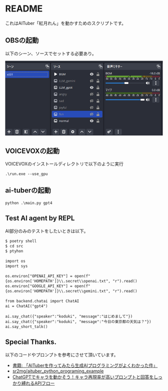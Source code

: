 # README

これはAITuber「紅月れん」を動かすためのスクリプトです。

## OBSの起動

以下のシーン、ソースでセットする必要あり。

![OBS](docs/ss01.png)

## VOICEVOXの起動

VOICEVOXのインストールディレクトリで以下のように実行

```
.\run.exe --use_gpu
```

## ai-tuberの起動

```
python .\main.py gpt4
```

## Test AI agent by REPL

AI部分のみのテストをしたいときは以下。

```
$ poetry shell
$ cd src
$ ptyhon

import os
import sys

os.environ["OPENAI_API_KEY"] = open(f"{os.environ['HOMEPATH']}\\.secret\\openai.txt", "r").read()
os.environ["GOOGLE_API_KEY"] = open(f"{os.environ['HOMEPATH']}\\.secret\\gemini.txt", "r").read()

from backend.chatai import ChatAI
ai = ChatAI("gpt4")

ai.say_chat({"speaker":"koduki", "message":"はじめまして"})
ai.say_chat({"speaker":"koduki", "message":"今日の東京都の天気は？"})
ai.say_short_talk()
```

## Special Thanks.

以下のコードやプロンプトを参考にさせて頂いています。

- [書籍: 「AITuberを作ってみたら生成AIプログラミングがよくわかった件」](https://books.rakuten.co.jp/rk/00ea8972a43a32da86144e5f4b340e7f/)
- [sr2mg/aituber_python_programing_example](https://github.com/sr2mg/aituber_python_programing_example)
- [ChatGPTでキャラを動かそう！キャラ再現率が高いプロンプトと回答をしっかり縛れるAPIフロー](https://zenn.dev/niwatoro/articles/180f6185c382bb)